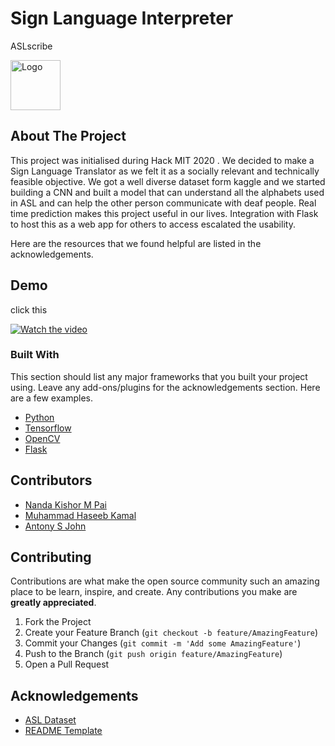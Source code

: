 # Sign Language Interpreter

<h> ASLscribe</h>

  <a href="https://github.com/nandakishormpai2001/sign_language_interpreter">
    <img src="https://github.com/nandakishormpai2001/sign_language_interpreter/blob/master/logo/hack.png" alt="Logo" width="80" height="80">
  </a>
</p>

<!-- ABOUT THE PROJECT -->
## About The Project

This project was initialised during Hack MIT 2020 .
We decided to make a Sign Language Translator as we felt it as a socially relevant and technically feasible objective. We got a well diverse dataset form kaggle and we started building a CNN and built a model that can understand all the alphabets used in ASL and can help the other person communicate with deaf people. Real time prediction makes this project useful in our lives. Integration with Flask to host this as a web app for others to access escalated the usability.


Here are the  resources that we found helpful are listed in the acknowledgements.

## Demo
 click this 
 
[![Watch the video](http://img.youtube.com/vi/Tl1U0c9EY70/0.jpg)](https://youtu.be/Tl1U0c9EY70)

### Built With
This section should list any major frameworks that you built your project using. Leave any add-ons/plugins for the acknowledgements section. Here are a few examples.
* [Python](https://www.python.org/)
* [Tensorflow](https://www.tensorflow.org/)
* [OpenCV](https://opencv.org/)
* [Flask](https://flask.palletsprojects.com/en/1.1.x/)







## Contributors 
* [Nanda Kishor M Pai](https://github.com/nandakishormpai2001)
* [Muhammad Haseeb Kamal](https://github.com/CrimsonScythe)
* [Antony S John](https://github.com/AntonySJohn)



<!-- CONTRIBUTING -->
## Contributing

Contributions are what make the open source community such an amazing place to be learn, inspire, and create. Any contributions you make are **greatly appreciated**.

1. Fork the Project
2. Create your Feature Branch (`git checkout -b feature/AmazingFeature`)
3. Commit your Changes (`git commit -m 'Add some AmazingFeature'`)
4. Push to the Branch (`git push origin feature/AmazingFeature`)
5. Open a Pull Request









<!-- ACKNOWLEDGEMENTS -->
## Acknowledgements
* [ASL Dataset](https://www.kaggle.com/grassknoted/asl-alphabet)
* [README Template](https://github.com/othneildrew/Best-README-Template)




